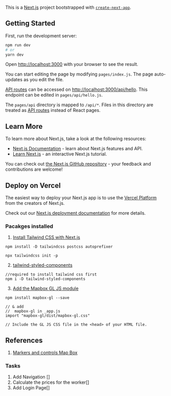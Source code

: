 This is a [Next.js](https://nextjs.org/) project bootstrapped with [`create-next-app`](https://github.com/vercel/next.js/tree/canary/packages/create-next-app).

## Getting Started

First, run the development server:

```bash
npm run dev
# or
yarn dev
```

Open [http://localhost:3000](http://localhost:3000) with your browser to see the result.

You can start editing the page by modifying `pages/index.js`. The page auto-updates as you edit the file.

[API routes](https://nextjs.org/docs/api-routes/introduction) can be accessed on [http://localhost:3000/api/hello](http://localhost:3000/api/hello). This endpoint can be edited in `pages/api/hello.js`.

The `pages/api` directory is mapped to `/api/*`. Files in this directory are treated as [API routes](https://nextjs.org/docs/api-routes/introduction) instead of React pages.

## Learn More

To learn more about Next.js, take a look at the following resources:

- [Next.js Documentation](https://nextjs.org/docs) - learn about Next.js features and API.
- [Learn Next.js](https://nextjs.org/learn) - an interactive Next.js tutorial.

You can check out [the Next.js GitHub repository](https://github.com/vercel/next.js/) - your feedback and contributions are welcome!

## Deploy on Vercel

The easiest way to deploy your Next.js app is to use the [Vercel Platform](https://vercel.com/new?utm_medium=default-template&filter=next.js&utm_source=create-next-app&utm_campaign=create-next-app-readme) from the creators of Next.js.

Check out our [Next.js deployment documentation](https://nextjs.org/docs/deployment) for more details.


### Pacakges installed 

1. [Install Tailwind CSS with Next.js](https://tailwindcss.com/docs/guides/nextjs)
```
npm install -D tailwindcss postcss autoprefixer

npx tailwindcss init -p

```

2. [tailwind-styled-components](https://www.npmjs.com/package/tailwind-styled-components)

```
//required to install tailwind css first
npm i -D tailwind-styled-components

```


3. [Add the Mapbox GL JS module](https://www.mapbox.com/install/js/bundler-install/)

```
npm install mapbox-gl --save

// & add 
//  mapbox-gl in _app.js
import "mapbox-gl/dist/mapbox-gl.css"

// Include the GL JS CSS file in the <head> of your HTML file.
```

## References 

1. [Markers and controls Map Box](https://docs.mapbox.com/mapbox-gl-js/api/markers/#marker)


### Tasks

1. Add Navigation []
2. Calculate the prices for the worker[]
3. Add Login Page[]